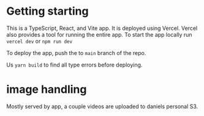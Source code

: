 # Getting starting

This is a TypeScript, React, and Vite app. It is deployed using Vercel. Vercel also provides a tool for running the entire app. To start the app locally run
`vercel dev` or `npm run dev`

To deploy the app, push the to `main` branch of the repo.

Us `yarn build` to find all type errors before deploying.

# image handling
Mostly served by app, a couple videos are uploaded to daniels personal S3.